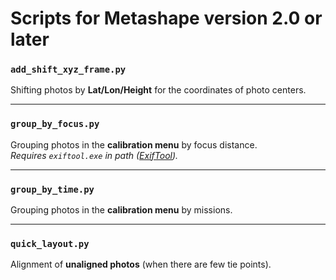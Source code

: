 # Scripts for Metashape version 2.0 or later

### `add_shift_xyz_frame.py`
Shifting photos by **Lat/Lon/Height** for the coordinates of photo centers.

---

### `group_by_focus.py`
Grouping photos in the **calibration menu** by focus distance.  
*Requires `exiftool.exe` in path ([ExifTool](https://exiftool.org/)).*

---

### `group_by_time.py`
Grouping photos in the **calibration menu** by missions.

---

### `quick_layout.py`
Alignment of **unaligned photos** (when there are few tie points).
